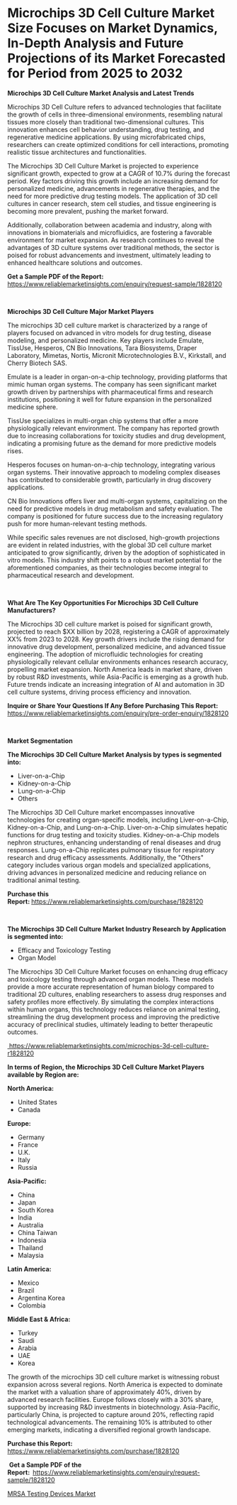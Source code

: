 <p><h1>Microchips 3D Cell Culture Market Size Focuses on Market Dynamics, In-Depth Analysis and Future Projections of its Market Forecasted for Period from 2025 to 2032</h1></p><p><strong>Microchips 3D Cell Culture Market Analysis and Latest Trends</strong></p>
<p><p>Microchips 3D Cell Culture refers to advanced technologies that facilitate the growth of cells in three-dimensional environments, resembling natural tissues more closely than traditional two-dimensional cultures. This innovation enhances cell behavior understanding, drug testing, and regenerative medicine applications. By using microfabricated chips, researchers can create optimized conditions for cell interactions, promoting realistic tissue architectures and functionalities.</p><p>The Microchips 3D Cell Culture Market is projected to experience significant growth, expected to grow at a CAGR of 10.7% during the forecast period. Key factors driving this growth include an increasing demand for personalized medicine, advancements in regenerative therapies, and the need for more predictive drug testing models. The application of 3D cell cultures in cancer research, stem cell studies, and tissue engineering is becoming more prevalent, pushing the market forward.</p><p>Additionally, collaboration between academia and industry, along with innovations in biomaterials and microfluidics, are fostering a favorable environment for market expansion. As research continues to reveal the advantages of 3D culture systems over traditional methods, the sector is poised for robust advancements and investment, ultimately leading to enhanced healthcare solutions and outcomes.</p></p>
<p><strong>Get a Sample PDF of the Report:&nbsp;</strong> <a href="https://www.reliablemarketinsights.com/enquiry/request-sample/1828120?utm_campaign=3177&utm_medium=2&utm_source=Github&utm_content=ia&utm_term=05032025&utm_id=microchips-3d-cell-culture">https://www.reliablemarketinsights.com/enquiry/request-sample/1828120</a></p>
<p>&nbsp;</p>
<p><strong>Microchips 3D Cell Culture Major Market Players</strong></p>
<p><p>The microchips 3D cell culture market is characterized by a range of players focused on advanced in vitro models for drug testing, disease modeling, and personalized medicine. Key players include Emulate, TissUse, Hesperos, CN Bio Innovations, Tara Biosystems, Draper Laboratory, Mimetas, Nortis, Micronit Microtechnologies B.V., Kirkstall, and Cherry Biotech SAS.</p><p>Emulate is a leader in organ-on-a-chip technology, providing platforms that mimic human organ systems. The company has seen significant market growth driven by partnerships with pharmaceutical firms and research institutions, positioning it well for future expansion in the personalized medicine sphere. </p><p>TissUse specializes in multi-organ chip systems that offer a more physiologically relevant environment. The company has reported growth due to increasing collaborations for toxicity studies and drug development, indicating a promising future as the demand for more predictive models rises.</p><p>Hesperos focuses on human-on-a-chip technology, integrating various organ systems. Their innovative approach to modeling complex diseases has contributed to considerable growth, particularly in drug discovery applications.</p><p>CN Bio Innovations offers liver and multi-organ systems, capitalizing on the need for predictive models in drug metabolism and safety evaluation. The company is positioned for future success due to the increasing regulatory push for more human-relevant testing methods.</p><p>While specific sales revenues are not disclosed, high-growth projections are evident in related industries, with the global 3D cell culture market anticipated to grow significantly, driven by the adoption of sophisticated in vitro models. This industry shift points to a robust market potential for the aforementioned companies, as their technologies become integral to pharmaceutical research and development.</p></p>
<p>&nbsp;</p>
<p><strong>What Are The Key Opportunities For Microchips 3D Cell Culture Manufacturers?</strong></p>
<p><p>The Microchips 3D cell culture market is poised for significant growth, projected to reach $XX billion by 2028, registering a CAGR of approximately XX% from 2023 to 2028. Key growth drivers include the rising demand for innovative drug development, personalized medicine, and advanced tissue engineering. The adoption of microfluidic technologies for creating physiologically relevant cellular environments enhances research accuracy, propelling market expansion. North America leads in market share, driven by robust R&D investments, while Asia-Pacific is emerging as a growth hub. Future trends indicate an increasing integration of AI and automation in 3D cell culture systems, driving process efficiency and innovation.</p></p>
<p><strong>Inquire or Share Your Questions If Any Before Purchasing This Report:</strong> <a href="https://www.reliablemarketinsights.com/enquiry/pre-order-enquiry/1828120?utm_campaign=3177&utm_medium=2&utm_source=Github&utm_content=ia&utm_term=05032025&utm_id=microchips-3d-cell-culture">https://www.reliablemarketinsights.com/enquiry/pre-order-enquiry/1828120</a></p>
<p>&nbsp;</p>
<p><strong>Market Segmentation</strong></p>
<p><strong>The Microchips 3D Cell Culture Market Analysis by types is segmented into:</strong></p>
<p><ul><li>Liver-on-a-Chip</li><li>Kidney-on-a-Chip</li><li>Lung-on-a-Chip</li><li>Others</li></ul></p>
<p><p>The Microchips 3D Cell Culture market encompasses innovative technologies for creating organ-specific models, including Liver-on-a-Chip, Kidney-on-a-Chip, and Lung-on-a-Chip. Liver-on-a-Chip simulates hepatic functions for drug testing and toxicity studies. Kidney-on-a-Chip models nephron structures, enhancing understanding of renal diseases and drug responses. Lung-on-a-Chip replicates pulmonary tissue for respiratory research and drug efficacy assessments. Additionally, the "Others" category includes various organ models and specialized applications, driving advances in personalized medicine and reducing reliance on traditional animal testing.</p></p>
<p><strong>Purchase this Report:&nbsp;</strong><a href="https://www.reliablemarketinsights.com/purchase/1828120?utm_campaign=3177&utm_medium=2&utm_source=Github&utm_content=ia&utm_term=05032025&utm_id=microchips-3d-cell-culture">https://www.reliablemarketinsights.com/purchase/1828120</a></p>
<p>&nbsp;</p>
<p><strong>The Microchips 3D Cell Culture Market Industry Research by Application is segmented into:</strong></p>
<p><ul><li>Efficacy and Toxicology Testing</li><li>Organ Model</li></ul></p>
<p><p>The Microchips 3D Cell Culture Market focuses on enhancing drug efficacy and toxicology testing through advanced organ models. These models provide a more accurate representation of human biology compared to traditional 2D cultures, enabling researchers to assess drug responses and safety profiles more effectively. By simulating the complex interactions within human organs, this technology reduces reliance on animal testing, streamlining the drug development process and improving the predictive accuracy of preclinical studies, ultimately leading to better therapeutic outcomes.</p></p>
<p><a href="https://www.reliablemarketinsights.com/microchips-3d-cell-culture-r1828120?utm_campaign=3177&utm_medium=2&utm_source=Github&utm_content=ia&utm_term=05032025&utm_id=microchips-3d-cell-culture">&nbsp;https://www.reliablemarketinsights.com/microchips-3d-cell-culture-r1828120</a></p>
<p><strong>In terms of Region, the Microchips 3D Cell Culture Market Players available by Region are:</strong></p>
<p>
    <p> <strong> North America: </strong>
        <ul>
            <li>United States</li>
            <li>Canada</li>
        </ul>
        </p> 
    <p> <strong> Europe: </strong>
        <ul>
            <li>Germany</li>
            <li>France</li>
            <li>U.K.</li>
            <li>Italy</li>
            <li>Russia</li>
        </ul>
        </p> 
    <p> <strong> Asia-Pacific: </strong>
        <ul>
            <li>China</li>
            <li>Japan</li>
            <li>South Korea</li>
            <li>India</li>
            <li>Australia</li>
            <li>China Taiwan</li>
            <li>Indonesia</li>
            <li>Thailand</li>
            <li>Malaysia</li>
        </ul>
        </p> 
    <p> <strong> Latin America: </strong>
        <ul>
            <li>Mexico</li>
            <li>Brazil</li>
            <li>Argentina Korea</li>
            <li>Colombia</li>
        </ul>
        </p> 
    <p> <strong> Middle East & Africa: </strong>
        <ul>
            <li>Turkey</li>
            <li>Saudi</li>
            <li>Arabia</li>
            <li>UAE</li>
            <li>Korea</li>
        </ul>
    </p>
    </p>
<p><p>The growth of the microchips 3D cell culture market is witnessing robust expansion across several regions. North America is expected to dominate the market with a valuation share of approximately 40%, driven by advanced research facilities. Europe follows closely with a 30% share, supported by increasing R&D investments in biotechnology. Asia-Pacific, particularly China, is projected to capture around 20%, reflecting rapid technological advancements. The remaining 10% is attributed to other emerging markets, indicating a diversified regional growth landscape.</p></p>
<p><strong>Purchase this Report: </strong><a href="https://www.reliablemarketinsights.com/purchase/1828120?utm_campaign=3177&utm_medium=2&utm_source=Github&utm_content=ia&utm_term=05032025&utm_id=microchips-3d-cell-culture">https://www.reliablemarketinsights.com/purchase/1828120</a></p>
<p>&nbsp;<strong>Get a Sample PDF of the Report:&nbsp;&nbsp;</strong><a href="https://www.reliablemarketinsights.com/enquiry/request-sample/1828120?utm_campaign=3177&utm_medium=2&utm_source=Github&utm_content=ia&utm_term=05032025&utm_id=microchips-3d-cell-culture">https://www.reliablemarketinsights.com/enquiry/request-sample/1828120</a></p>
<p><strong></strong></p>
<p><p><a href="https://github.com/kaloyhboosh/Market-Research-Report-List-1/blob/main/mrsa-testing-devices-market.md?utm_campaign=3177&utm_medium=2&utm_source=Github&utm_content=ia&utm_term=05032025&utm_id=microchips-3d-cell-culture">MRSA Testing Devices Market</a></p></p>